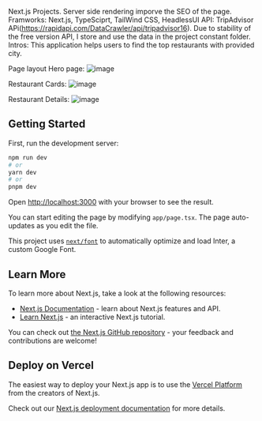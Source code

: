 Next.js Projects. Server side rendering imporve the SEO of the page. 
Framworks:  Next.js, TypeSciprt, TailWind CSS, HeadlessUI
API: TripAdvisor APi(https://rapidapi.com/DataCrawler/api/tripadvisor16). Due to stability of the free version API,  I store and use the data in the project constant folder. 
Intros: This application helps users to find the top restaurants with provided city. 

Page layout 
Hero page:
![image](https://github.com/tonywang1993upenn/restaurant_finder/assets/132950344/4d92673e-5d40-4496-a9a4-1245f05644b9)

Restaurant Cards:
![image](https://github.com/tonywang1993upenn/restaurant_finder/assets/132950344/0068bae9-aeb2-4fc9-bba6-be750371bcb3)

Restaurant Details:
![image](https://github.com/tonywang1993upenn/restaurant_finder/assets/132950344/90dd72a9-f203-4655-a3ab-558cc40b26dd)


## Getting Started
First, run the development server:

```bash
npm run dev
# or
yarn dev
# or
pnpm dev
```

Open [http://localhost:3000](http://localhost:3000) with your browser to see the result.

You can start editing the page by modifying `app/page.tsx`. The page auto-updates as you edit the file.

This project uses [`next/font`](https://nextjs.org/docs/basic-features/font-optimization) to automatically optimize and load Inter, a custom Google Font.

## Learn More

To learn more about Next.js, take a look at the following resources:

- [Next.js Documentation](https://nextjs.org/docs) - learn about Next.js features and API.
- [Learn Next.js](https://nextjs.org/learn) - an interactive Next.js tutorial.

You can check out [the Next.js GitHub repository](https://github.com/vercel/next.js/) - your feedback and contributions are welcome!

## Deploy on Vercel

The easiest way to deploy your Next.js app is to use the [Vercel Platform](https://vercel.com/new?utm_medium=default-template&filter=next.js&utm_source=create-next-app&utm_campaign=create-next-app-readme) from the creators of Next.js.

Check out our [Next.js deployment documentation](https://nextjs.org/docs/deployment) for more details.
